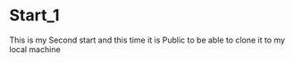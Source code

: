 # Start_1
This is my Second start and this time it is Public to be able to clone it to my local machine
